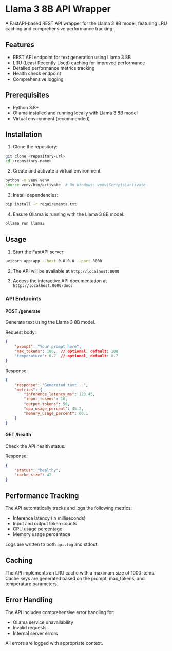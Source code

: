 # Llama 3 8B API Wrapper

A FastAPI-based REST API wrapper for the Llama 3 8B model, featuring LRU caching and comprehensive performance tracking.

## Features

- REST API endpoint for text generation using Llama 3 8B
- LRU (Least Recently Used) caching for improved performance
- Detailed performance metrics tracking
- Health check endpoint
- Comprehensive logging

## Prerequisites

- Python 3.8+
- Ollama installed and running locally with Llama 3 8B model
- Virtual environment (recommended)

## Installation

1. Clone the repository:
```bash
git clone <repository-url>
cd <repository-name>
```

2. Create and activate a virtual environment:
```bash
python -m venv venv
source venv/bin/activate  # On Windows: venv\Scripts\activate
```

3. Install dependencies:
```bash
pip install -r requirements.txt
```

4. Ensure Ollama is running with the Llama 3 8B model:
```bash
ollama run llama2
```

## Usage

1. Start the FastAPI server:
```bash
uvicorn app:app --host 0.0.0.0 --port 8000
```

2. The API will be available at `http://localhost:8000`

3. Access the interactive API documentation at `http://localhost:8000/docs`

### API Endpoints

#### POST /generate
Generate text using the Llama 3 8B model.

Request body:
```json
{
    "prompt": "Your prompt here",
    "max_tokens": 100,  // optional, default: 100
    "temperature": 0.7  // optional, default: 0.7
}
```

Response:
```json
{
    "response": "Generated text...",
    "metrics": {
        "inference_latency_ms": 123.45,
        "input_tokens": 10,
        "output_tokens": 50,
        "cpu_usage_percent": 45.2,
        "memory_usage_percent": 60.1
    }
}
```

#### GET /health
Check the API health status.

Response:
```json
{
    "status": "healthy",
    "cache_size": 42
}
```

## Performance Tracking

The API automatically tracks and logs the following metrics:
- Inference latency (in milliseconds)
- Input and output token counts
- CPU usage percentage
- Memory usage percentage

Logs are written to both `api.log` and stdout.

## Caching

The API implements an LRU cache with a maximum size of 1000 items. Cache keys are generated based on the prompt, max_tokens, and temperature parameters.

## Error Handling

The API includes comprehensive error handling for:
- Ollama service unavailability
- Invalid requests
- Internal server errors

All errors are logged with appropriate context.
